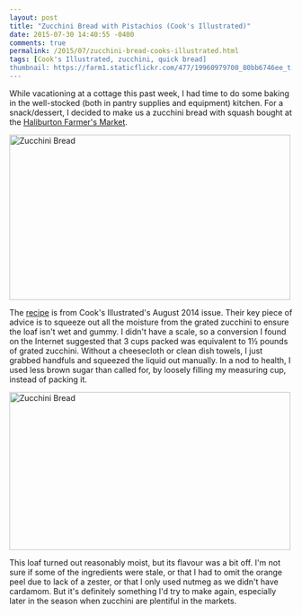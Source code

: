 ```yaml
---
layout: post
title: "Zucchini Bread with Pistachios (Cook's Illustrated)"
date: 2015-07-30 14:40:55 -0400
comments: true
permalink: /2015/07/zucchini-bread-cooks-illustrated.html
tags: [Cook's Illustrated, zucchini, quick bread]
thumbnail: https://farm1.staticflickr.com/477/19960979700_80bb6746ee_t.jpg
---
```


While vacationing at a cottage this past week, I had time to do some
baking in the well-stocked (both in pantry supplies and equipment)
kitchen. For a snack/dessert, I decided to make us a zucchini bread 
with squash bought at the [Haliburton Farmer's
Market](https://haliburtoncountyfarmersmarket.wordpress.com).

<a data-flickr-embed="true"
href="https://www.flickr.com/photos/gnuf/19962247469/in/datetaken/"
title="Zucchini Bread"><img
src="https://farm1.staticflickr.com/435/19962247469_1a0a2a9f17.jpg"
width="500" height="294" alt="Zucchini Bread"></a><script async
src="//embedr.flickr.com/assets/client-code.js"
charset="utf-8"></script>

The
[recipe](http://recipetools.gotdns.com/johnsmags/mags/CI/129/CI-129.html#Zucchini_Bread_with_Pistachios_and_Orange)
is from Cook's Illustrated's August 2014 issue. Their key piece of
advice is to squeeze out all the moisture from the grated zucchini to
ensure the loaf isn't wet and gummy. I didn't have a scale, so a
conversion I found on the Internet suggested that 3 cups packed was
equivalent to 1&frac12; pounds of grated zucchini. Without a cheesecloth
or clean dish towels, I just grabbed handfuls and squeezed the liquid
out manually. In a nod to health, I used less brown sugar than
called for, by loosely filling my measuring cup, instead of packing it.

<a data-flickr-embed="true"
href="https://www.flickr.com/photos/gnuf/19960979700/in/datetaken/"
title="Zucchini Bread"><img
src="https://farm1.staticflickr.com/477/19960979700_80bb6746ee.jpg"
width="500" height="281" alt="Zucchini Bread"></a><script async
src="//embedr.flickr.com/assets/client-code.js"
charset="utf-8"></script>

This loaf turned out reasonably moist, but its flavour was a bit off.
I'm not sure if some of the ingredients were stale, or that I had to
omit the orange peel due to lack of a zester, or that I only used
nutmeg as we didn't have cardamom. But it's definitely something
I'd try to make again, especially later in the season when zucchini
are plentiful in the markets.
